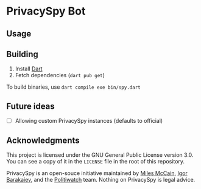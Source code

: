 # PrivacySpy Bot

## Usage

## Building
1. Install [Dart](https://dart.dev)
2. Fetch dependencies (`dart pub get`)

To build binaries, use `dart compile exe bin/spy.dart`

## Future ideas
- [ ] Allowing custom PrivacySpy instances (defaults to official)

## Acknowledgments
This project is licensed under the GNU General Public License version 3.0. You can see a copy of it in the `LICENSE` file in the root of this repository.

PrivacySpy is an open-souce initiative maintained by [Miles McCain](https://miles.land), [Igor Barakaiev](https://igor.fyi), and the [Politiwatch](https://politiwatch.org) team. Nothing on PrivacySpy is legal advice.